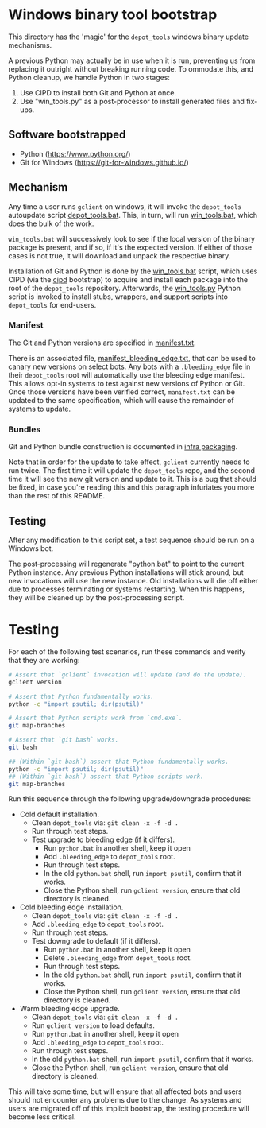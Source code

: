 # Windows binary tool bootstrap

This directory has the 'magic' for the `depot_tools` windows binary update
mechanisms.

A previous Python may actually be in use when it is run, preventing us
from replacing it outright without breaking running code. To
ommodate this, and Python cleanup, we handle Python in two stages:

1. Use CIPD to install both Git and Python at once.
2. Use "win_tools.py" as a post-processor to install generated files and
   fix-ups.

## Software bootstrapped
  * Python (https://www.python.org/)
  * Git for Windows (https://git-for-windows.github.io/)

## Mechanism

Any time a user runs `gclient` on windows, it will invoke the `depot_tools`
autoupdate script [depot_tools.bat](../../update_depot_tools.bat). This, in
turn, will run [win_tools.bat](./win_tools.bat), which does the bulk of the
work.

`win_tools.bat` will successively look to see if the local version of the binary
package is present, and if so, if it's the expected version. If either of those
cases is not true, it will download and unpack the respective binary.

Installation of Git and Python is done by the [win_tools.bat](./win_tools.bat)
script, which uses CIPD (via the [cipd](/cipd.bat) bootstrap) to acquire and
install each package into the root of the `depot_tools` repository. Afterwards,
the [win_tools.py](./win_tools.py) Python script is invoked to install stubs,
wrappers, and support scripts into `depot_tools` for end-users.

### Manifest

The Git and Python versions are specified in [manifest.txt](./manifest.txt).

There is an associated file,
[manifest_bleeding_edge.txt](./manifest_bleeding_edge.txt), that can be used
to canary new versions on select bots. Any bots with a `.bleeding_edge` file
in their `depot_tools` root will automatically use the bleeding edge manifest.
This allows opt-in systems to test against new versions of Python or Git. Once
those versions have been verified correct, `manifest.txt` can be updated to the
same specification, which will cause the remainder of systems to update.

### Bundles

Git and Python bundle construction is documented in
[infra packaging](https://chromium.googlesource.com/infra/infra/+/master/doc/packaging/).

Note that in order for the update to take effect, `gclient` currently needs to
run twice. The first time it will update the `depot_tools` repo, and the second
time it will see the new git version and update to it. This is a bug that should
be fixed, in case you're reading this and this paragraph infuriates you more
than the rest of this README.

## Testing

After any modification to this script set, a test sequence should be run on a
Windows bot.

The post-processing will regenerate "python.bat" to point to the current
Python instance. Any previous Python installations will stick around, but
new invocations will use the new instance. Old installations will die
off either due to processes terminating or systems restarting. When this
happens, they will be cleaned up by the post-processing script.

Testing
=======

For each of the following test scenarios, run these commands and verify that
they are working:

```bash
# Assert that `gclient` invocation will update (and do the update).
gclient version

# Assert that Python fundamentally works.
python -c "import psutil; dir(psutil)"

# Assert that Python scripts work from `cmd.exe`.
git map-branches

# Assert that `git bash` works.
git bash

## (Within `git bash`) assert that Python fundamentally works.
python -c "import psutil; dir(psutil)"
## (Within `git bash`) assert that Python scripts work.
git map-branches
```

Run this sequence through the following upgrade/downgrade procedures:

* Cold default installation.
  - Clean `depot_tools` via: `git clean -x -f -d .`
  - Run through test steps.
  - Test upgrade to bleeding edge (if it differs).
    - Run `python.bat` in another shell, keep it open
    - Add `.bleeding_edge` to `depot_tools` root.
    - Run through test steps.
    - In the old `python.bat` shell, run `import psutil`, confirm that it
      works.
    - Close the Python shell, run `gclient version`, ensure that old directory
      is cleaned.
* Cold bleeding edge installation.
  - Clean `depot_tools` via: `git clean -x -f -d .`
  - Add `.bleeding_edge` to `depot_tools` root.
  - Run through test steps.
  - Test downgrade to default (if it differs).
    - Run `python.bat` in another shell, keep it open
    - Delete `.bleeding_edge` from `depot_tools` root.
    - Run through test steps.
    - In the old `python.bat` shell, run `import psutil`, confirm that it
      works.
    - Close the Python shell, run `gclient version`, ensure that old directory
      is cleaned.
* Warm bleeding edge upgrade.
  - Clean `depot_tools` via: `git clean -x -f -d .`
  - Run `gclient version` to load defaults.
  - Run `python.bat` in another shell, keep it open
  - Add `.bleeding_edge` to `depot_tools` root.
  - Run through test steps.
  - In the old `python.bat` shell, run `import psutil`, confirm that it
    works.
  - Close the Python shell, run `gclient version`, ensure that old directory is
    cleaned.

This will take some time, but will ensure that all affected bots and users
should not encounter any problems due to the change. As systems and users are
migrated off of this implicit bootstrap, the testing procedure will become less
critical.
